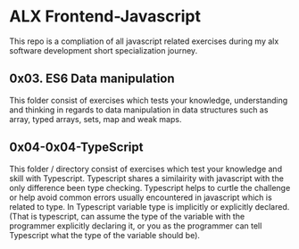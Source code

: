 # ALX Frontend-Javascript
This repo is a compliation of all javascript related exercises during my alx software development short specialization journey.

## 0x03. ES6 Data manipulation
This folder consist of exercises which tests your knowledge, understanding and thinking in regards to data manipulation in data structures such as array, typed arrays, sets, map and weak maps.

## 0x04-0x04-TypeScript
This folder / directory consist of exercises which test your knowledge and skill with Typescript. Typescript shares a similairity with javascript with the only difference been type checking. Typescript helps to curtle the challenge or help avoid common errors usually encountered in javascript which is related to type. In Typescript variable type is implicitly or explicitly declared. (That is typescript, can assume the type of the variable with the programmer explicitly declaring it, or you as the programmer can tell Typescript what the type of the variable should be).
